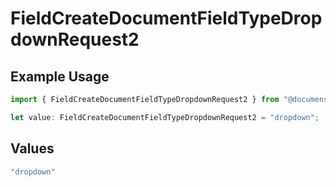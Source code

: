 # FieldCreateDocumentFieldTypeDropdownRequest2

## Example Usage

```typescript
import { FieldCreateDocumentFieldTypeDropdownRequest2 } from "@documenso/sdk-typescript/models/operations";

let value: FieldCreateDocumentFieldTypeDropdownRequest2 = "dropdown";
```

## Values

```typescript
"dropdown"
```